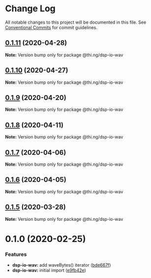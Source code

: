 # Change Log

All notable changes to this project will be documented in this file.
See [Conventional Commits](https://conventionalcommits.org) for commit guidelines.

## [0.1.11](https://github.com/thi-ng/umbrella/compare/@thi.ng/dsp-io-wav@0.1.10...@thi.ng/dsp-io-wav@0.1.11) (2020-04-28)

**Note:** Version bump only for package @thi.ng/dsp-io-wav





## [0.1.10](https://github.com/thi-ng/umbrella/compare/@thi.ng/dsp-io-wav@0.1.9...@thi.ng/dsp-io-wav@0.1.10) (2020-04-27)

**Note:** Version bump only for package @thi.ng/dsp-io-wav





## [0.1.9](https://github.com/thi-ng/umbrella/compare/@thi.ng/dsp-io-wav@0.1.8...@thi.ng/dsp-io-wav@0.1.9) (2020-04-20)

**Note:** Version bump only for package @thi.ng/dsp-io-wav





## [0.1.8](https://github.com/thi-ng/umbrella/compare/@thi.ng/dsp-io-wav@0.1.7...@thi.ng/dsp-io-wav@0.1.8) (2020-04-11)

**Note:** Version bump only for package @thi.ng/dsp-io-wav





## [0.1.7](https://github.com/thi-ng/umbrella/compare/@thi.ng/dsp-io-wav@0.1.6...@thi.ng/dsp-io-wav@0.1.7) (2020-04-06)

**Note:** Version bump only for package @thi.ng/dsp-io-wav





## [0.1.6](https://github.com/thi-ng/umbrella/compare/@thi.ng/dsp-io-wav@0.1.5...@thi.ng/dsp-io-wav@0.1.6) (2020-04-05)

**Note:** Version bump only for package @thi.ng/dsp-io-wav





## [0.1.5](https://github.com/thi-ng/umbrella/compare/@thi.ng/dsp-io-wav@0.1.4...@thi.ng/dsp-io-wav@0.1.5) (2020-03-28)

**Note:** Version bump only for package @thi.ng/dsp-io-wav





# 0.1.0 (2020-02-25)


### Features

* **dsp-io-wav:** add waveBytes() iterator ([bde667f](https://github.com/thi-ng/umbrella/commit/bde667fe4b08f03a7bbf4fa95d8e71c296d5bfb7))
* **dsp-io-wav:** initial import ([e9fb42e](https://github.com/thi-ng/umbrella/commit/e9fb42e5cb260997ff38055e713aebd82aaf3843))
